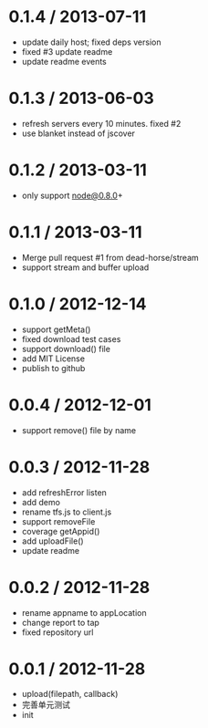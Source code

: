 
0.1.4 / 2013-07-11 
==================

  * update daily host; fixed deps version
  * fixed #3 update readme
  * update readme events

0.1.3 / 2013-06-03 
==================

  * refresh servers every 10 minutes. fixed #2
  * use blanket instead of jscover

0.1.2 / 2013-03-11 
==================

  * only support node@0.8.0+

0.1.1 / 2013-03-11 
==================

  * Merge pull request #1 from dead-horse/stream
  * support stream and buffer upload

0.1.0 / 2012-12-14 
==================

  * support getMeta()
  * fixed download test cases
  * support download() file
  * add MIT License
  * publish to github

0.0.4 / 2012-12-01 
==================

  * support remove() file by name

0.0.3 / 2012-11-28 
==================

  * add refreshError listen
  * add demo
  * rename tfs.js to client.js
  * support removeFile
  * coverage getAppid()
  * add uploadFile()
  * update readme

0.0.2 / 2012-11-28 
==================

  * rename appname to appLocation
  * change report to tap
  * fixed repository url

0.0.1 / 2012-11-28 
==================

  * upload(filepath, callback)
  * 完善单元测试
  * init
